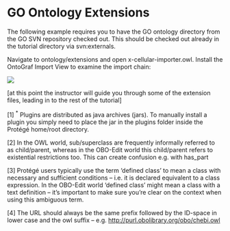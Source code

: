 
GO Ontology Extensions
======================

The following example requires you to have the GO ontology directory from the GO SVN repository checked out. This should be checked out already in the tutorial directory via svn:externals.

Navigate to ontology/extensions and open x-cellular-importer.owl. Install the OntoGraf Import View to examine the import chain:

![](./media/image70.emf)

\[at this point the instructor will guide you through some of the extension files, leading in to the rest of the tutorial\]

[1] <sup>\*</sup> Plugins are distributed as java archives (jars). To manually install a plugin you simply need to place the jar in the plugins folder inside the Protégé home/root directory.

[2] In the OWL world, sub/superclass are frequently informally referred to as child/parent, whereas in the OBO-Edit world this child/parent refers to existential restrictions too. This can create confusion e.g. with has\_part

[3] Protégé users typically use the term ‘defined class’ to mean a class with necessary and sufficient conditions – i.e. it is declared equivalent to a class expression. In the OBO-Edit world ‘defined class’ might mean a class with a text definition – it’s important to make sure you’re clear on the context when using this ambiguous term.

[4] The URL should always be the same prefix followed by the ID-space in lower case and the owl suffix – e.g. http://purl.obolibrary.org/obo/chebi.owl
